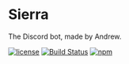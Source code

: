 # Sierra
The Discord bot, made by Andrew.

[![license](https://img.shields.io/github/license/mashape/apistatus.svg)]()
[![Build Status](https://travis-ci.org/NootSponge/Sierra.svg?branch=master)](https://travis-ci.org/NootSponge/Sierra)
[![npm](https://img.shields.io/npm/v/npm.svg)]()